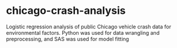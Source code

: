 # chicago-crash-analysis
Logistic regression analysis of public Chicago vehicle crash data for environmental factors.  Python was used for data wrangling and preprocessing, and SAS was used for model fitting
